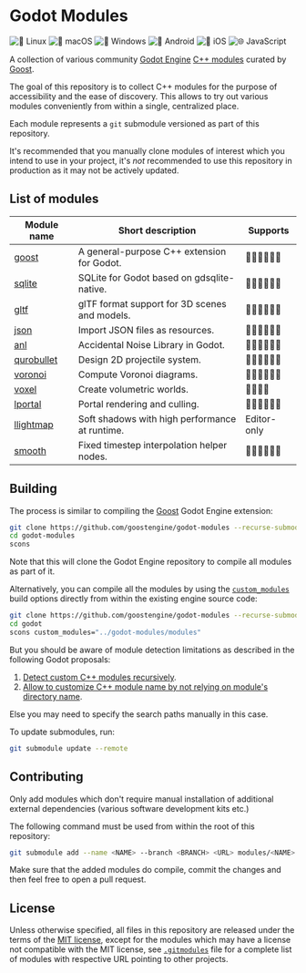 # Godot Modules

![🐧 Linux](https://github.com/goostengine/godot-modules/workflows/%F0%9F%90%A7%20Linux/badge.svg)
![🍎 macOS](https://github.com/goostengine/godot-modules/workflows/%F0%9F%8D%8E%20macOS/badge.svg)
![🎨 Windows](https://github.com/goostengine/godot-modules/workflows/%F0%9F%8E%A8%20Windows/badge.svg)
![🤖 Android](https://github.com/goostengine/godot-modules/workflows/%F0%9F%A4%96%20Android/badge.svg)
![🍏 iOS](https://github.com/goostengine/godot-modules/workflows/%F0%9F%8D%8F%20iOS/badge.svg)
![🌐 JavaScript](https://github.com/goostengine/godot-modules/workflows/%F0%9F%8C%90%20JavaScript/badge.svg)

A collection of various community
[Godot Engine](https://github.com/godotengine/godot)
[C++ modules](https://docs.godotengine.org/en/stable/development/cpp/custom_modules_in_cpp.html)
curated by [Goost](https://github.com/goostengine/goost).

The goal of this repository is to collect C++ modules for the purpose of
accessibility and the ease of discovery. This allows to try out various modules
conveniently from within a single, centralized place.

Each module represents a `git` submodule versioned as part of this repository.

It's recommended that you manually clone modules of interest which you intend to
use in your project, it's *not* recommended to use this repository in production
as it may not be actively updated.

## List of modules
|                            Module name                             |               Short description                |  Supports   |
| ------------------------------------------------------------------ | ---------------------------------------------- | ----------- |
| [goost](https://github.com/goostengine/goost)                      | A general-purpose C++ extension for Godot.     | 🐧🍎🎨🤖🍏🌐      |
| [sqlite](https://github.com/godot-extended-libraries/godot-sqlite) | SQLite for Godot based on gdsqlite-native.     | 🐧🍎🎨🤖🍏🌐      |
| [gltf](https://github.com/godot-extended-libraries/gltf)           | glTF format support for 3D scenes and models.  | 🐧🍎🎨🤖🍏🌐      |
| [json](https://github.com/godot-extended-libraries/json)           | Import JSON files as resources.                | 🐧🍎🎨🤖🍏🌐      |
| [anl](https://github.com/Xrayez/godot-anl)                         | Accidental Noise Library in Godot.             | 🐧🍎🎨🤖🍏🌐      |
| [qurobullet](https://github.com/quinnvoker/qurobullet)             | Design 2D projectile system.                   | 🐧🍎🎨🤖🍏🌐      |
| [voronoi](https://github.com/rakai93/godot_voronoi)                | Compute Voronoi diagrams.                      | 🐧🍎🎨🤖🍏🌐      |
| [voxel](https://github.com/Zylann/godot_voxel)                     | Create volumetric worlds.                      | 🐧🎨🤖🍏        |
| [lportal](https://github.com/lawnjelly/godot-lportal)              | Portal rendering and culling.                  | 🐧🍎🎨🤖🍏🌐      |
| [llightmap](https://github.com/lawnjelly/godot-llightmap)          | Soft shadows with high performance at runtime. | Editor-only |
| [smooth](https://github.com/lawnjelly/godot-smooth)                | Fixed timestep interpolation helper nodes.     | 🐧🍎🎨🤖🍏🌐      |

## Building

The process is similar to compiling the
[Goost](https://github.com/goostengine/goost) Godot Engine extension:

```sh
git clone https://github.com/goostengine/godot-modules --recurse-submodules
cd godot-modules
scons
```

Note that this will clone the Godot Engine repository to compile all modules as
part of it.

Alternatively, you can compile all the modules by using the
[`custom_modules`](https://docs.godotengine.org/en/stable/development/compiling/introduction_to_the_buildsystem.html#custom-modules)
build options directly from within the existing engine source code:

```sh
git clone https://github.com/goostengine/godot-modules --recurse-submodules
cd godot
scons custom_modules="../godot-modules/modules"
```

But you should be aware of module detection limitations as described in the
following Godot proposals:

1. [Detect custom C++ modules recursively](https://github.com/godotengine/godot-proposals/issues/1619).
2. [Allow to customize C++ module name by not relying on module's directory name](https://github.com/godotengine/godot-proposals/issues/1561).

Else you may need to specify the search paths manually in this case.

To update submodules, run:

```sh
git submodule update --remote
```

## Contributing

Only add modules which don't require manual installation of additional external
dependencies (various software development kits etc.)

The following command must be used from within the root of this repository:

```sh
git submodule add --name <NAME> --branch <BRANCH> <URL> modules/<NAME>
```

Make sure that the added modules do compile, commit the changes and then feel
free to open a pull request.

## License

Unless otherwise specified, all files in this repository are released under the
terms of the [MIT license](LICENSE.txt), except for the modules which may have a
license not compatible with the MIT license, see [`.gitmodules`](.gitmodules)
file for a complete list of modules with respective URL pointing to other
projects.
